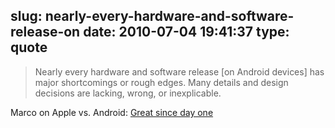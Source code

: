 slug: nearly-every-hardware-and-software-release-on
date: 2010-07-04 19:41:37
type: quote
---

> Nearly every hardware and software release [on Android devices] has major shortcomings or rough edges. Many details and design decisions are lacking, wrong, or inexplicable.

Marco on Apple vs. Android: [Great since day one](http://www.marco.org/769340032)
